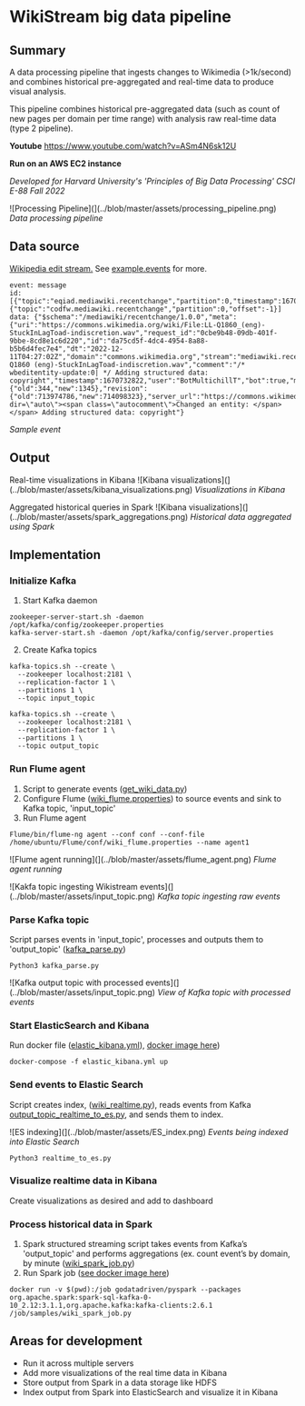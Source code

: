 # WikiStream big data pipeline

## Summary
A data processing pipeline that ingests changes to Wikimedia (>1k/second) and combines historical pre-aggregated and real-time data to produce visual analysis.

This pipeline combines historical pre-aggregated data (such as count of new pages per domain per time range) with analysis raw real-time data (type 2 pipeline).

**Youtube**
https://www.youtube.com/watch?v=ASm4N6sk12U


**Run on an AWS EC2 instance**

_Developed for Harvard University's 'Principles of Big Data Processing' CSCI E-88 Fall 2022_

![Processing Pipeline](](../blob/master/assets/processing_pipeline.png)
*Data processing pipeline*

## Data source
[Wikipedia edit stream.](https://wikitech.wikimedia.org/wiki/Event_Platform/EventStreams) See [example.events](../blob/master/example.events) for more.

```
event: message
id: [{"topic":"eqiad.mediawiki.recentchange","partition":0,"timestamp":1670732822001},{"topic":"codfw.mediawiki.recentchange","partition":0,"offset":-1}]
data: {"$schema":"/mediawiki/recentchange/1.0.0","meta":{"uri":"https://commons.wikimedia.org/wiki/File:LL-Q1860_(eng)-StuckInLagToad-indiscretion.wav","request_id":"0cbe9b48-09db-401f-9bbe-8cd8e1c6d220","id":"da75cd5f-4dc4-4954-8a88-b5b6d4fec7e4","dt":"2022-12-11T04:27:02Z","domain":"commons.wikimedia.org","stream":"mediawiki.recentchange","topic":"eqiad.mediawiki.recentchange","partition":0,"offset":4369496612},"id":2071131497,"type":"edit","namespace":6,"title":"File:LL-Q1860 (eng)-StuckInLagToad-indiscretion.wav","comment":"/* wbeditentity-update:0| */ Adding structured data: copyright","timestamp":1670732822,"user":"BotMultichillT","bot":true,"minor":false,"patrolled":true,"length":{"old":344,"new":1345},"revision":{"old":713974786,"new":714098323},"server_url":"https://commons.wikimedia.org","server_name":"commons.wikimedia.org","server_script_path":"/w","wiki":"commonswiki","parsedcomment":"‎<span dir=\"auto\"><span class=\"autocomment\">Changed an entity: </span></span> Adding structured data: copyright"}
```
*Sample event*
## Output
Real-time visualizations in Kibana
![Kibana visualizations](](../blob/master/assets/kibana_visualizations.png)
*Visualizations in Kibana*

Aggregated historical queries in Spark
![Kibana visualizations](](../blob/master/assets/spark_aggregations.png)
*Historical data aggregated using Spark*
## Implementation
### Initialize Kafka

1. Start Kafka daemon

```
zookeeper-server-start.sh -daemon /opt/kafka/config/zookeeper.properties
kafka-server-start.sh -daemon /opt/kafka/config/server.properties
```

2. Create Kafka topics

```
kafka-topics.sh --create \
  --zookeeper localhost:2181 \
  --replication-factor 1 \
  --partitions 1 \
  --topic input_topic

kafka-topics.sh --create \
  --zookeeper localhost:2181 \
  --replication-factor 1 \
  --partitions 1 \
  --topic output_topic
```
### Run Flume agent

1. Script to generate events ([get_wiki_data.py](../blob/master/get_wiki_data.py))
2. Configure Flume ([wiki_flume.properties](../blob/master/wiki_flume.properties)) to source events and sink to Kafka topic, 'input_topic' 
3. Run Flume agent

```
Flume/bin/flume-ng agent --conf conf --conf-file /home/ubuntu/Flume/conf/wiki_flume.properties --name agent1
```

![Flume agent running](](../blob/master/assets/flume_agent.png)
*Flume agent running*

![Kakfa topic ingesting Wikistream events](](../blob/master/assets/input_topic.png)
*Kafka topic ingesting raw events*


### Parse Kafka topic

Script parses events in 'input_topic', processes and outputs them to 'output_topic' ([kafka_parse.py](../blob/master/kafka_parse.py))

```
Python3 kafka_parse.py
```

![Kafka output topic with processed events](](../blob/master/assets/input_topic.png)
*View of Kafka topic with processed events*

### Start ElasticSearch and Kibana

Run docker file ([elastic_kibana.yml](../blob/master/elastic_kibana.yml)), [docker image here](https://hub.docker.com/r/nshou/elasticsearch-kibana/))

```
docker-compose -f elastic_kibana.yml up 
```
### Send events to Elastic Search
Script creates index, ([wiki\_realtime.py](../blob/master/wiki_realtime.py)), reads events from Kafka [output_topic\_realtime_to_es.py](../blob/master/output_topic_realtime_to_es.py), and sends them to index.

![ES indexing](](../blob/master/assets/ES_index.png)
*Events being indexed into Elastic Search*

```
Python3 realtime_to_es.py
```
### Visualize realtime data in Kibana
Create visualizations as desired and add to dashboard

### Process historical data in Spark

1. Spark structured streaming script takes events from Kafka’s 'output\_topic' and performs aggregations (ex. count event’s by domain, by minute ([wiki\_spark\_job.py](../blob/master/wiki_spark_job.py))
2. Run Spark job ([see docker image here](https://github.com/godatadriven-dockerhub/pyspark))

```
docker run -v $(pwd):/job godatadriven/pyspark --packages org.apache.spark:spark-sql-kafka-0-10_2.12:3.1.1,org.apache.kafka:kafka-clients:2.6.1 /job/samples/wiki_spark_job.py
```

## Areas for development
- Run it across multiple servers
- Add more visualizations of the real time data in Kibana
- Store output from Spark in a data storage like HDFS
- Index output from Spark into ElasticSearch and visualize it in Kibana

 